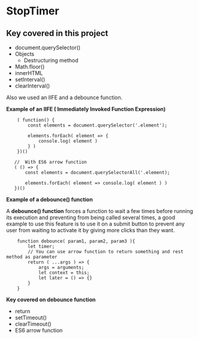 # StopTimer

## Key covered in this project

* document.querySelector()
* Objects
    * Destructuring method
* Math.floor()
* innerHTML
* setInterval()
* clearInterval()

Also we used an IIFE and a debounce function.

**Example of an IIFE ( Immediately Invoked Function Expression)**

```
    ( function() {
        const elements = document.querySelector('.element');

        elements.forEach( element => {
            console.log( element )
        } )
    })()

   //  With ES6 arrow function
   ( () => {
       const elements = document.querySelectorAll('.element);

       elements.forEach( element => console.log( element ) )
   })()
```
**Example of a debounce() function**

A **debounce() function** forces a function to wait a few times before running its execution and preventing from being called several times, a good  example to use this feature is to use it on a submit button to prevent  any user from waiting to activate it by giving more clicks than they want.
```
    function debounce( param1, param2, param3 ){
        let timer; 
        // You can use arrow function to return something and rest method as parameter
        return ( ...args ) => {
            args = arguments;
            let context = this;
            let later = () => {}
        }
    }
```

**Key covered on debounce function**
* return 
* setTimeout()
* clearTimeout()
* ES6 arrow function 